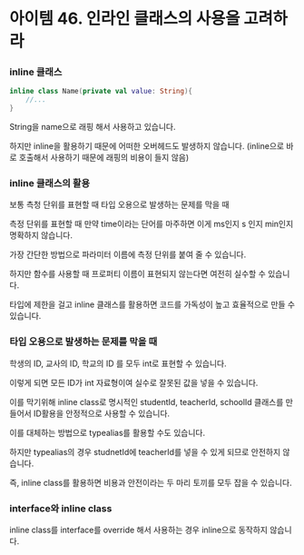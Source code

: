 # 아이템 46. 인라인 클래스의 사용을 고려하라

### inline 클래스

```kotlin
inline class Name(private val value: String){
	//...
}
```

String을 name으로 래핑 해서 사용하고 있습니다.

하지만 inline을 활용하기 때문에 어떠한 오버헤드도 발생하지 않습니다. (inline으로 바로 호출해서 사용하기 때문에 래핑의 비용이 들지 않음)

### inline 클래스의 활용

보통 측청 단위를 표현할 때
타입 오용으로 발생하는 문제를 막을 때 

측정 단위를 표현할 때
만약 time이라는 단어를 마주하면 이게 ms인지 s 인지 min인지 명확하지 않습니다.

가장 간단한 방법으로 파라미터 이름에 측정 단위를 붙여 줄 수 있습니다.

하지만 함수를 사용할 때 프로퍼티 이름이 표현되지 않는다면 여전히 실수할 수 있습니다.

타입에 제한을 걸고 inline 클래스를 활용하면 코드를 가독성이 높고 효율적으로 만들 수 있습니다.

### 타입 오용으로 발생하는 문제를 막을 때

학생의 ID, 교사의 ID, 학교의 ID 를 모두 int로 표현할 수 있습니다.

이렇게 되면 모든 ID가 int 자료형이여 실수로 잘못된 값을 넣을 수 있습니다.

이를 막기위해 inline class로 명시적인 studentId, teacherId, schoolId 클래스를 만들어서 ID활용을 안정적으로 사용할 수 있습니다.

이를 대체하는 방법으로 typealias를 활용할 수도 있습니다.

하지만 typealias의 경우 studnetId에 teacherId를 넣을 수 있게 되므로 안전하지 않습니다.

즉, inline class를 활용하면 비용과 안전이라는 두 마리 토끼를 모두 잡을 수 있습니다.


### interface와 inline class

inline class를 interface를 override 해서 사용하는 경우 inline으로 동작하지 않습니다.